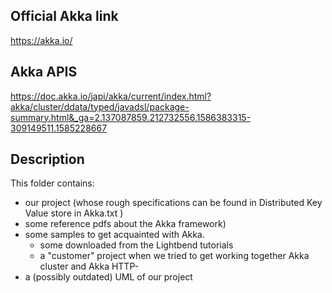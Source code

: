 ## Official Akka link
https://akka.io/

## Akka APIS
https://doc.akka.io/japi/akka/current/index.html?akka/cluster/ddata/typed/javadsl/package-summary.html&_ga=2.137087859.212732556.1586383315-309149511.1585228667

## Description
This folder contains:
- our project (whose rough specifications can be found in Distributed Key Value store in Akka.txt )
- some reference pdfs about the Akka framework)
- some samples to get acquainted with Akka.
    - some downloaded from the Lightbend tutorials
    - a "customer" project when we tried to get working together Akka cluster and Akka HTTP-
- a (possibly outdated) UML of our project

